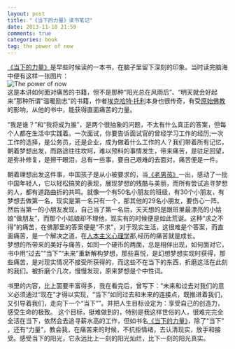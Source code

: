 ```yaml
---
layout: post
title: "《当下的力量》读书笔记"
date: 2013-11-18 21:59
comments: true
categories: book
tag: the power of now
---
```

[《当下的力量》](http://baike.baidu.com/view/1650183.html)是早些时候读的一本书，在脑子里留下深刻的印象。当时读完脑海中便有这样一张图片：  
![The power of now](http://xunyanan.com/images/blog/PowerOfNow.png)  
这是本讲如何面对痛苦的书籍，但不是那种“阳光总在风雨后”、“明天就会好起来”那种所谓“温暖励志”的书籍，作者[埃克哈特·托利](http://baike.baidu.com/view/2522607.htm)本身也很传奇，有受[原始佛教](http://zh.wikipedia.org/zh-cn/原始佛教)的影响，从他的书中，能获得直面痛苦的力量。
<!--more -->

“我是谁？”和“我将成为誰”，是两个很抽象的问题，不太有什么真正的答案，但每个人都在生活中实践着。一次面试，你要告诉面试官的曾经学习工作的经历;一次工作的选择，是公务员，还是企业，成为做着什么工作的人？我们带着所有记忆，朝着梦想出发，而路途往往坎坷，难以预料的事情发生，带来痛苦，是驻足回望，是弥补修复，是擦干眼泪，总有一些事，要自己艰难的去面对，痛苦便是一件。  
  
朝着理想出发这件事，中国孩子是从小被要求的，当[《老男孩》](http://v.youku.com/v_show/id_XMjE4MDU1MDE2.html)一出，感动了一批中国年轻人，它以轻松搞笑的表现，展现梦想的残酷与美丽，而所有尝试追寻梦想的人，都有道路曲折的共鸣。就像一个有50名小朋友的班级，有30个小朋友，有梦想去做第一名，现实是第一名只有一个，那其他的29名小朋友，要伤心一阵。然后当第一的小朋友发现，自己当了第一名后，天天想的是跟班里最漂亮的小姑娘“做朋友”，而那个小姑娘却不理他，现实有的时候便是如此荒诞。这种“求之不得”的痛苦，在佛那里的答案便是“不求”，对于现实生活，这很难是个答案，而直面痛苦，是一个解决之道，在[人本主义心理学](http://baike.baidu.com/view/36367.htm)那,经历的痛苦就是成长。  
梦想的所带来的美好与痛苦，如同一个硬币的两面，总是相伴出现，如何面对它，书中用“过去”“当下”“未来”重新解构梦想，那些喜悦，是幻想梦想实现时获得，那些痛苦，是对现实情况不接受所获得的，而这些不在当下的东西，折磨这活在此刻的我们。被折磨个几次，慢慢发现，原来梦想是个中性词。

书里的内容，比上面要丰富得多，我在看完后，曾写下：“未来和过去对我们的意义必须通过“现在”才得以实现，“当下”如同过去和未来的连接点，既推进着我们，又引导着我们，走向下一个“当下””。并把人生目标设定为：享受自己的创造力，感受生命的极致。
这个目标，挺难做到的，特别是我这样世俗的人，很难完完全全活在当下，依然会去追寻薪水高的工作，但如书名[《当下的力量》](http://baike.baidu.com/view/1650183.html)，除了“当下”
，还有“力量”，教会我，在痛苦来的时候，不抗拒情绪，去认清现实，放手和接受。感受当下的阳光，它永远比上一刻的阳光灿烂，比下一刻的阳光真实。

